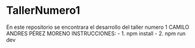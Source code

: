 # TallerNumero1
En este repositorio se encontrara el desarrollo del taller numero 1 
CAMILO ANDRES PÉREZ MORENO
INSTRUCCIONES:
    - 1. npm install
    - 2. npm run dev
